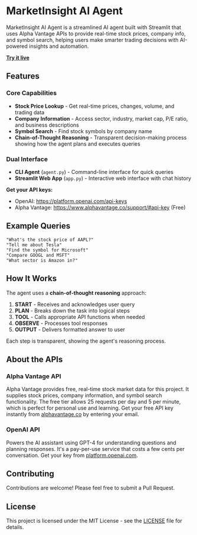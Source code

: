 # MarketInsight AI Agent

MarketInsight AI Agent is a streamlined AI agent built with Streamlit that uses Alpha Vantage APIs to provide real-time stock prices, company info, and symbol search, helping users make smarter trading decisions with AI-powered insights and automation.

**[Try it live](https://marketinsight-ai-agent.streamlit.app/)**

## **Features**

### Core Capabilities
- **Stock Price Lookup** - Get real-time prices, changes, volume, and trading data
- **Company Information** - Access sector, industry, market cap, P/E ratio, and business descriptions
- **Symbol Search** - Find stock symbols by company name
- **Chain-of-Thought Reasoning** - Transparent decision-making process showing how the agent plans and executes queries

### Dual Interface
- **CLI Agent** (`agent.py`) - Command-line interface for quick queries
- **Streamlit Web App** (`app.py`) - Interactive web interface with chat history

**Get your API keys:**
- OpenAI: https://platform.openai.com/api-keys
- Alpha Vantage: https://www.alphavantage.co/support/#api-key (Free)

## **Example Queries**
```
"What's the stock price of AAPL?"
"Tell me about Tesla"
"Find the symbol for Microsoft"
"Compare GOOGL and MSFT"
"What sector is Amazon in?"
```

## **How It Works**

The agent uses a **chain-of-thought reasoning** approach:

1. **START** - Receives and acknowledges user query
2. **PLAN** - Breaks down the task into logical steps
3. **TOOL** - Calls appropriate API functions when needed
4. **OBSERVE** - Processes tool responses
5. **OUTPUT** - Delivers formatted answer to user

Each step is transparent, showing the agent's reasoning process.

## **About the APIs**

### Alpha Vantage API
Alpha Vantage provides free, real-time stock market data for this project. It supplies stock prices, company information, and symbol search functionality. The free tier allows 25 requests per day and 5 per minute, which is perfect for personal use and learning. Get your free API key instantly from [alphavantage.co](https://www.alphavantage.co/support/#api-key) by entering your email.

### OpenAI API
Powers the AI assistant using GPT-4 for understanding questions and planning responses. It's a pay-per-use service that costs a few cents per conversation. Get your key from [platform.openai.com](https://platform.openai.com/api-keys).

## **Contributing**

Contributions are welcome! Please feel free to submit a Pull Request.

## **License**

This project is licensed under the MIT License - see the [LICENSE](LICENSE) file for details.
